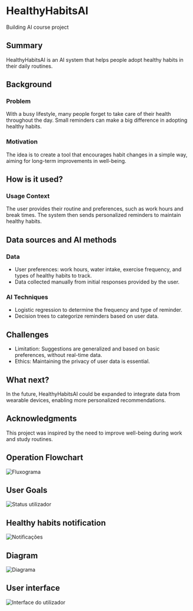 # HealthyHabitsAI
Building AI course project

## Summary
HealthyHabitsAI is an AI system that helps people adopt healthy habits in their daily routines.

## Background
### Problem
With a busy lifestyle, many people forget to take care of their health throughout the day. Small reminders can make a big difference in adopting healthy habits.

### Motivation
The idea is to create a tool that encourages habit changes in a simple way, aiming for long-term improvements in well-being.

## How is it used?
### Usage Context
The user provides their routine and preferences, such as work hours and break times. The system then sends personalized reminders to maintain healthy habits.

## Data sources and AI methods
### Data
- User preferences: work hours, water intake, exercise frequency, and types of healthy habits to track.
- Data collected manually from initial responses provided by the user.

### AI Techniques
- Logistic regression to determine the frequency and type of reminder.
- Decision trees to categorize reminders based on user data.

## Challenges
- Limitation: Suggestions are generalized and based on basic preferences, without real-time data.
- Ethics: Maintaining the privacy of user data is essential.

## What next?
In the future, HealthyHabitsAI could be expanded to integrate data from wearable devices, enabling more personalized recommendations.

## Acknowledgments
This project was inspired by the need to improve well-being during work and study routines.

## Operation Flowchart
![Fluxograma](https://github.com/pacocj/HealthyHabitsAI/blob/main/1_Fluxograma%20de%20Funcionamento.png?raw=true)

## User Goals
![Status utilizador](https://github.com/pacocj/HealthyHabitsAI/blob/main/2_Simula%C3%A7%C3%A3o%20de%20Interface%20do%20Utilizador.png?raw=true)

## Healthy habits notification
![Notificações](https://github.com/pacocj/HealthyHabitsAI/blob/main/3_Exemplo%20de%20Notifica%C3%A7%C3%B5es%20de%20H%C3%A1bitos%20Saud%C3%A1veis.png?raw=true)

## Diagram
![Diagrama](https://github.com/pacocj/HealthyHabitsAI/blob/main/4_Diagrama%20de%20Blocos%20do%20Sistema.png?raw=true)

## User interface
![Interface do utilizador](https://github.com/pacocj/HealthyHabitsAI/blob/main/5_Interface%20de%20utilizador.png?raw=true)
